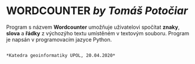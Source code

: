 # WORDCOUNTER *by Tomáš Potočiar*

Program s názvem **Wordcounter** umožňuje uživatelovi spočítat **znaky**, **slova** a **řádky** z výchozýho textu umístěném v textovým souboru.
Program je napsán v programovacím jazyce Python.

                                                                                               *Katedra geoinformatiky UPOL, 20.04.2020*

